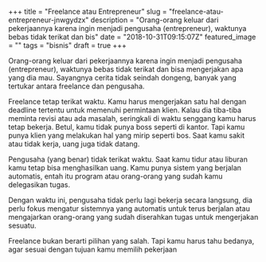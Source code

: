 +++
title = "Freelance atau Entrepreneur"
slug = "freelance-atau-entrepreneur-jnwgydzx"
description = "Orang-orang keluar dari pekerjaannya karena ingin menjadi pengusaha (entrepreneur), waktunya bebas tidak terikat dan bis"
date = "2018-10-31T09:15:07Z"
featured_image = ""
tags = "bisnis"
draft = true
+++ 
 
Orang-orang keluar dari pekerjaannya karena ingin menjadi pengusaha (entrepreneur), waktunya bebas tidak terikat dan bisa mengerjakan apa yang dia mau. Sayangnya cerita tidak seindah dongeng, banyak yang tertukar antara freelance dan pengusaha.

Freelance tetap terikat waktu. Kamu harus mengerjakan satu hal dengan deadline tertentu untuk memenuhi permintaan klien. Kalau dia tiba-tiba meminta revisi atau ada masalah, seringkali di waktu senggang kamu harus tetap bekerja. Betul, kamu tidak punya boss seperti di kantor. Tapi kamu punya klien yang melakukan hal yang mirip seperti bos. Saat kamu sakit atau tidak kerja, uang juga tidak datang.

Pengusaha (yang benar) tidak terikat waktu. Saat kamu tidur atau liburan kamu tetap bisa menghasilkan uang. Kamu punya sistem yang berjalan automatis, entah itu program atau orang-orang yang sudah kamu delegasikan tugas.

Dengan waktu ini, pengusaha tidak perlu lagi bekerja secara langsung, dia perlu fokus mengatur sistemnya yang automatis untuk terus berjalan atau mengajarkan orang-orang yang sudah diserahkan tugas untuk mengerjakan sesuatu.

Freelance bukan berarti pilihan yang salah. Tapi kamu harus tahu bedanya, agar sesuai dengan tujuan kamu memilih pekerjaan